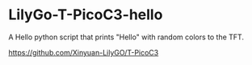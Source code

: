 # LilyGo-T-PicoC3-hello

A Hello python script that prints "Hello" with random colors to the TFT.

https://github.com/Xinyuan-LilyGO/T-PicoC3
